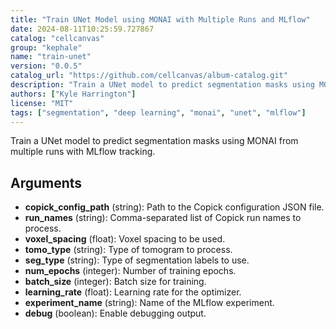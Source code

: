 ```yaml
---
title: "Train UNet Model using MONAI with Multiple Runs and MLflow"
date: 2024-08-11T10:25:59.727867
catalog: "cellcanvas"
group: "kephale"
name: "train-unet"
version: "0.0.5"
catalog_url: "https://github.com/cellcanvas/album-catalog.git"
description: "Train a UNet model to predict segmentation masks using MONAI from multiple runs with MLflow tracking."
authors: ["Kyle Harrington"]
license: "MIT"
tags: ["segmentation", "deep learning", "monai", "unet", "mlflow"]
---
```


Train a UNet model to predict segmentation masks using MONAI from multiple runs with MLflow tracking.

## Arguments

- **copick_config_path** (string): Path to the Copick configuration JSON file.
- **run_names** (string): Comma-separated list of Copick run names to process.
- **voxel_spacing** (float): Voxel spacing to be used.
- **tomo_type** (string): Type of tomogram to process.
- **seg_type** (string): Type of segmentation labels to use.
- **num_epochs** (integer): Number of training epochs.
- **batch_size** (integer): Batch size for training.
- **learning_rate** (float): Learning rate for the optimizer.
- **experiment_name** (string): Name of the MLflow experiment.
- **debug** (boolean): Enable debugging output.

